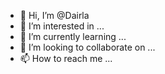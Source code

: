 - 👋 Hi, I’m @Dairla
- 👀 I’m interested in ...
- 🌱 I’m currently learning ...
- 💞️ I’m looking to collaborate on ...
- 📫 How to reach me ...

<!---
Dairla/Dairla is a ✨ special ✨ repository because its `README.md` (this file) appears on your GitHub profile.
You can click the Preview link to take a look at your changes.
--->
